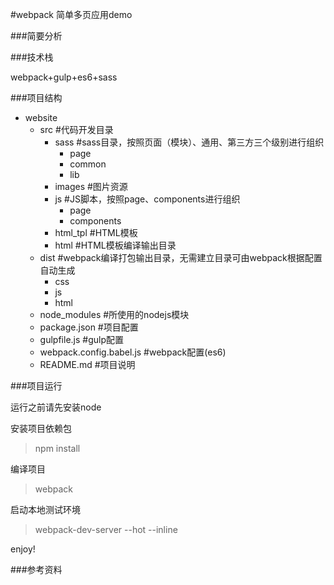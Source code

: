 #webpack 简单多页应用demo

###简要分析



###技术栈

webpack+gulp+es6+sass

###项目结构
- website
    - src                #代码开发目录
        - sass           #sass目录，按照页面（模块）、通用、第三方三个级别进行组织
            + page
            + common
            + lib
        + images         #图片资源
        - js             #JS脚本，按照page、components进行组织
            + page
            + components
        + html_tpl       #HTML模板
        + html           #HTML模板编译输出目录
    - dist               #webpack编译打包输出目录，无需建立目录可由webpack根据配置自动生成
        + css
        + js
        + html
    + node_modules       #所使用的nodejs模块
    + package.json         #项目配置
    + gulpfile.js          #gulp配置
    + webpack.config.babel.js    #webpack配置(es6)
    + README.md            #项目说明

###项目运行

运行之前请先安装node

安装项目依赖包
> npm install

编译项目
> webpack

启动本地测试环境
> webpack-dev-server --hot --inline

enjoy!

###参考资料




